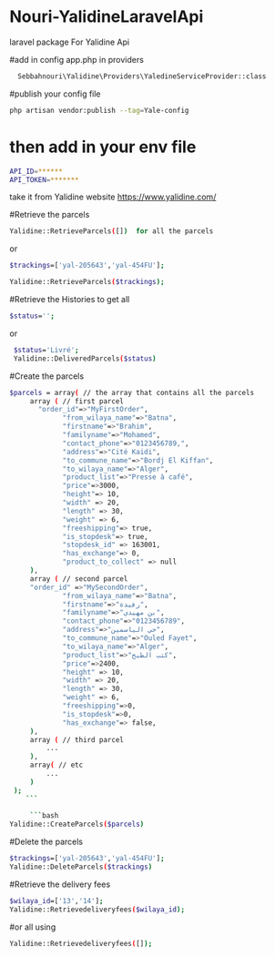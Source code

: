 # Nouri-YalidineLaravelApi

laravel package For Yalidine Api 

#add in config app.php 
in providers 
```bash
  Sebbahnouri\Yalidine\Providers\YaledineServiceProvider::class
  ```
  
  #publish your config file 
  ```bash
  php artisan vendor:publish --tag=Yale-config
 ```
 
# then add in your env file 
 ```bash
 API_ID=******
API_TOKEN=*******
```
take it from Yalidine website https://www.yalidine.com/


#Retrieve the parcels
  ```bash
Yalidine::RetrieveParcels([])  for all the parcels
 ```
or
  ```bash
$trackings=['yal-205643','yal-454FU'];

Yalidine::RetrieveParcels($trackings);
  ``` 
 
 #Retrieve the Histories
  to get all
  
 ```bash
 $status=''; 
 ```
 or 
 
```bash
 $status='Livré';
 Yalidine::DeliveredParcels($status)
```
 
 #Create the parcels
 
   ```bash
 $parcels = array( // the array that contains all the parcels
        array ( // first parcel
          "order_id"=>"MyFirstOrder",
                "from_wilaya_name"=>"Batna",
                "firstname"=>"Brahim",
                "familyname"=>"Mohamed",
                "contact_phone"=>"0123456789,",
                "address"=>"Cité Kaidi",
                "to_commune_name"=>"Bordj El Kiffan",
                "to_wilaya_name"=>"Alger",
                "product_list"=>"Presse à café",
                "price"=>3000,
                "height"=> 10,
                "width" => 20,
                "length" => 30,
                "weight" => 6,
                "freeshipping"=> true,
                "is_stopdesk"=> true,
                "stopdesk_id" => 163001,
                "has_exchange"=> 0,
                "product_to_collect" => null
        ),
        array ( // second parcel
        "order_id" =>"MySecondOrder",
                "from_wilaya_name"=>"Batna",
                "firstname"=>"رفيدة",
                "familyname"=>"بن مهيدي",
                "contact_phone"=>"0123456789",
                "address"=>"حي الياسمين",
                "to_commune_name"=>"Ouled Fayet",
                "to_wilaya_name"=>"Alger",
                "product_list"=>"كتب الطبخ",
                "price"=>2400,
                "height" => 10,
                "width" => 20,
                "length" => 30,
                "weight" => 6,
                "freeshipping"=>0,
                "is_stopdesk"=>0,
                "has_exchange"=> false,
        ),
        array ( // third parcel
            ...
        ),
        array( // etc
            ...
        )
    );
       ```
      
        ```bash
 Yalidine::CreateParcels($parcels)
  ```
  
 #Delete the parcels
   ```bash
   $trackings=['yal-205643','yal-454FU'];
 Yalidine::DeleteParcels($trackings)
  ```
 
 #Retrieve the delivery fees
  ```bash
  $wilaya_id=['13','14'];
 Yalidine::Retrievedeliveryfees($wilaya_id);
  ```
 #or all using 
 
  ```bash
 Yalidine::Retrievedeliveryfees([]);
 ```



 

